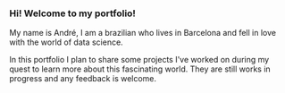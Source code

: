 ### Hi! Welcome to my portfolio!

My name is André, I am a brazilian who lives in Barcelona and fell in love with the world of data science.

In this portfolio I plan to share some projects I've worked on during my quest to learn more about this fascinating world. They are still works in progress and any feedback is welcome. 
